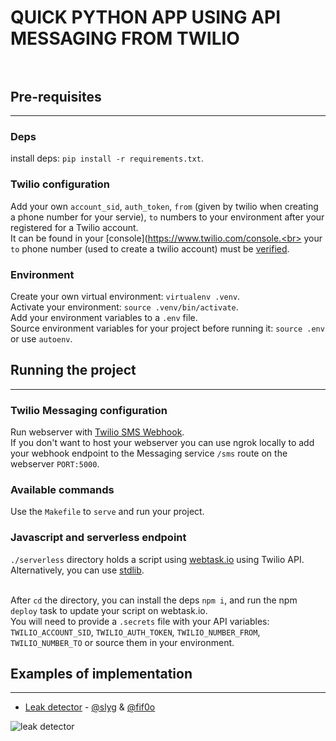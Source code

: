 # QUICK PYTHON APP USING API MESSAGING FROM TWILIO<br><br>


## Pre-requisites
-----------------


### Deps
install deps: `pip install -r requirements.txt`.

### Twilio configuration
Add your own `account_sid`, `auth_token`, `from` (given by twilio when creating a phone number for your servie), `to` numbers to your environment after your registered for a Twilio account.<br>
It can be found in your [console](https://www.twilio.com/console.<br>
your `to` phone number (used to create a twilio account) must be [verified](https://www.twilio.com/console/phone-numbers/incoming).<br>

### Environment
Create your own virtual environment: `virtualenv .venv`.<br>
Activate your environment: `source .venv/bin/activate`.<br>
Add your environment variables to a `.env` file.<br>
Source environment variables for your project before running it: `source .env` or use `autoenv`.<br>


## Running the project
----------------------

### Twilio Messaging configuration
Run webserver with [Twilio SMS Webhook](https://www.twilio.com/console/phone-numbers/).<br>
If you don't want to host your webserver you can use ngrok locally to add your webhook endpoint to the Messaging service `/sms` route on the webserver `PORT:5000`.<br>

### Available commands

Use the `Makefile` to `serve` and run your project.

### Javascript and serverless endpoint
`./serverless` directory holds a script using [webtask.io](https://webtask.io/) using Twilio API.<br>
Alternatively, you can use [stdlib](https://stdlib.com/).<br><br>

After `cd` the directory, you can install the deps `npm i`, and run the npm `deploy` task to update your script on webtask.io.<br>
You will need to provide a `.secrets` file with your API variables: `TWILIO_ACCOUNT_SID`, `TWILIO_AUTH_TOKEN`, `TWILIO_NUMBER_FROM`, `TWILIO_NUMBER_TO` or source them in your environment.

## Examples of implementation
-----------------------------

* [Leak detector](https://github.com/slyg/leak-detector) - [@slyg](https://github.com/slyg) & [@fif0o](https://github.com/fif0o)<br>

![leak detector](https://giphy.com/embed/l4EoO8Tmm5ShB7GdW)